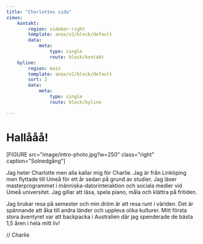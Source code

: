 ```yaml
---
title: "Charlottes sida"
views:
    kontakt:
        region: sidebar-right
        template: anax/v2/block/default
        data:
            meta: 
                type: single
                route: block/kontakt
    byline:
        region: main
        template: anax/v2/block/default
        sort: 2
        data:
            meta: 
                type: single
                route: block/byline

---
```

Hallååå! 
=========================

[FIGURE src="image/intro-photo.jpg?w=250" class="right" caption="Solnedgång"]

Jag heter Charlotte men alla kallar mig för Charlie. Jag är från Linköping men flyttade till Umeå för ett år sedan på grund av studier. Jag  läser masterprogrammet i människa-datorinteraktion och sociala medier vid Umeå universitet. Jag gillar att läsa, spela piano, måla och klättra på fritiden. 

Jag brukar resa på semester och min dröm är att resa runt i världen. Det är spännande att åka till andra länder och uppleva olika kulturer. Mitt första stora äventyret var att backpacka i Australien där jag spenderade de bästa 1,5 åren i hela mitt liv! 

// Charlie